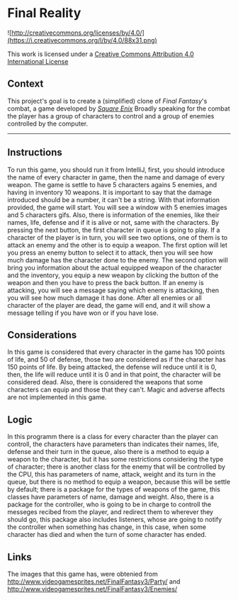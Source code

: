 Final Reality
=============

![http://creativecommons.org/licenses/by/4.0/](https://i.creativecommons.org/l/by/4.0/88x31.png)

This work is licensed under a 
[Creative Commons Attribution 4.0 International License](http://creativecommons.org/licenses/by/4.0/)

Context
-------

This project's goal is to create a (simplified) clone of _Final Fantasy_'s combat, a game developed
by [_Square Enix_](https://www.square-enix.com)
Broadly speaking for the combat the player has a group of characters to control and a group of 
enemies controlled by the computer.

---

**Instructions**
----------------
To run this game, you should run it from IntelliJ, first, you should introduce the name of every
character in game, then the name and damage of every weapon. The game is settle to have 5 characters
agains 5 enemies, and having in inventory 10 weapons. It is important to say that the damage introduced
should be a number, it can't be a string.
With that information provided, the game will start. You will see a window with 5 enemies images and
5 characters gifs. Also, there is information of the enemies, like their names, life, defense and if 
it is alive or not, same with the characters. By pressing the next button, the first character in queue 
is going to play. If a character of the player is in turn, you will see two options, one of them is to
attack an enemy and the other is to equip a weapon. The first option will let you press an enemy button
to select it to attack, then you will see how much damage has the character done to the enemy. The
second option will bring you information about the actual equipped weapon of the character and the
inventory, you equip a new weapon by clicking the button of the weapon and then you have to press the
back button. If an enemy is attacking, you will see a message saying which enemy is attacking, then you
will see how much damage it has done.
After all enemies or all character of the player are dead, the game will end, and it will show a message
telling if you have won or if you have lose.

**Considerations**
------------------
In this game is considered that every character in the game has 100 points of life, and 50 of defense,
those two are considered as if the character has 150 points of life. By being attacked, the defense will
reduce until it is 0, then, the life will reduce until it is 0 and in that point, the character will be
considered dead.
Also, there is considered the weapons that some characters can equip and those that they can't. Magic
and adverse affects are not implemented in this game.

**Logic**
---------
In this programm there is a class for every character than the player can controll, the characters have 
parameters than indicates their names, life, defense and their turn in the queue, also there is 
a method to equip a weapon to the character, but it has some restrictions considering the type of character; 
there is another class for the enemy that will be controlled by the CPU, this has parameters of name, 
attack, weight and its turn in the queue, but there is no method to equip a weapon, because this will be
settle by default; there is a package for the types of weapons of the game, this classes have parameters of
name, damage and weight. Also, there is a package for the controller, who is going to be in charge to
controll the messeges recibed from the player, and redirect them to wherever they should go, this package
also includes listeners, whose are going to notify the controller when something has change, in this case,
when some character has died and when the turn of some character has ended.

**Links**
---------
The images that this game has, were obtenied from http://www.videogamesprites.net/FinalFantasy3/Party/
and http://www.videogamesprites.net/FinalFantasy3/Enemies/
